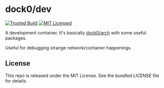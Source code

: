 dock0/dev
=======

[![Trusted Build](http://img.shields.io/badge/trusted-build-green.svg)](https://index.docker.io/u/dock0/dev/)
[![MIT Licensed](http://img.shields.io/badge/license-MIT-green.svg)](https://tldrlegal.com/license/mit-license)

A development container. It's basically [dock0/arch](https://github.com/dock0/arch) with some useful packages.

Useful for debugging strange network/container happenings.

## License

This repo is released under the MIT License. See the bundled LICENSE file for details.

